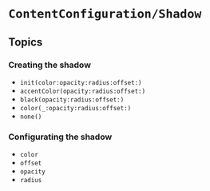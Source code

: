 # ``ContentConfiguration/Shadow``

## Topics

### Creating the shadow

- ``init(color:opacity:radius:offset:)``
- ``accentColor(opacity:radius:offset:)``
- ``black(opacity:radius:offset:)``
- ``color(_:opacity:radius:offset:)``
- ``none()``

### Configurating the shadow

- ``color``
- ``offset``
- ``opacity``
- ``radius``
